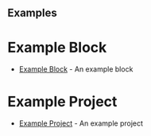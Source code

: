 ## Examples

# Example Block
- [Example Block](https://github.com/r3sbarra/fablocks-example-block) - An example block

# Example Project
- [Example Project](https://github.com/r3sbarra/fablocks-example-project) - An example project